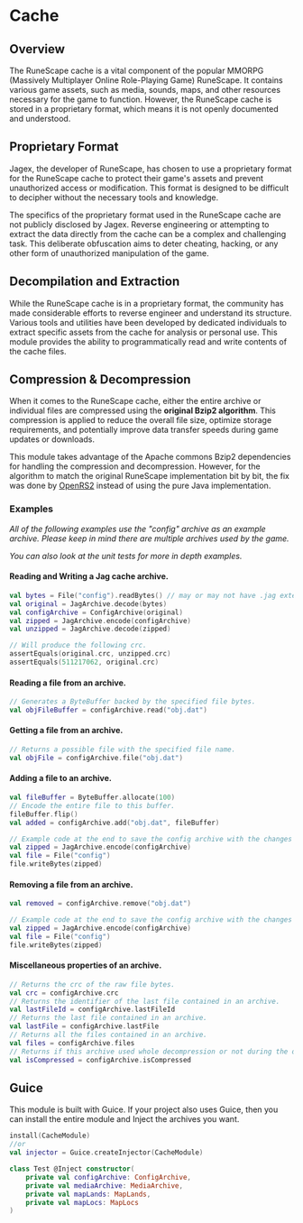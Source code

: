 # Cache

## Overview
The RuneScape cache is a vital component of the popular MMORPG 
(Massively Multiplayer Online Role-Playing Game) RuneScape. It contains various game assets, 
such as media, sounds, maps, and other resources necessary for the game to function. However, 
the RuneScape cache is stored in a proprietary format, which means it is not openly documented 
and understood.

## Proprietary Format
Jagex, the developer of RuneScape, has chosen to use a proprietary format
for the RuneScape cache to protect their game's assets and prevent unauthorized
access or modification. This format is designed to be difficult to decipher without
the necessary tools and knowledge.

The specifics of the proprietary format used in the RuneScape cache are not
publicly disclosed by Jagex. Reverse engineering or attempting to extract the
data directly from the cache can be a complex and challenging task. This deliberate
obfuscation aims to deter cheating, hacking, or any other form of unauthorized
manipulation of the game.

## Decompilation and Extraction
While the RuneScape cache is in a proprietary format, the community has made
considerable efforts to reverse engineer and understand its structure. Various
tools and utilities have been developed by dedicated individuals to extract
specific assets from the cache for analysis or personal use. This module provides
the ability to programmatically read and write contents of the cache files.

## Compression & Decompression
When it comes to the RuneScape cache, either the entire archive or individual files
are compressed using the **original Bzip2 algorithm**. This compression is applied to reduce the
overall file size, optimize storage requirements, and potentially improve data 
transfer speeds during game updates or downloads.

This module takes advantage of the Apache commons Bzip2 dependencies for handling
the compression and decompression. However, for the algorithm to match the original
RuneScape implementation bit by bit, the fix was done 
by [OpenRS2](https://github.com/openrs2/openrs2) instead of using the pure Java implementation.

### Examples
_All of the following examples use the "config" archive as an example archive.
Please keep in mind there are multiple archives used by the game._

_You can also look at the unit tests for more in depth examples._

#### Reading and Writing a Jag cache archive.
```kotlin
val bytes = File("config").readBytes() // may or may not have .jag extension.
val original = JagArchive.decode(bytes)
val configArchive = ConfigArchive(original)
val zipped = JagArchive.encode(configArchive)
val unzipped = JagArchive.decode(zipped)

// Will produce the following crc.
assertEquals(original.crc, unzipped.crc)
assertEquals(511217062, original.crc)
```

#### Reading a file from an archive.
```kotlin
// Generates a ByteBuffer backed by the specified file bytes.
val objFileBuffer = configArchive.read("obj.dat")
```

#### Getting a file from an archive.
```kotlin
// Returns a possible file with the specified file name.
val objFile = configArchive.file("obj.dat")
```

#### Adding a file to an archive.

```kotlin
val fileBuffer = ByteBuffer.allocate(100)
// Encode the entire file to this buffer.
fileBuffer.flip()
val added = configArchive.add("obj.dat", fileBuffer)

// Example code at the end to save the config archive with the changes to obj.dat file.
val zipped = JagArchive.encode(configArchive)
val file = File("config")
file.writeBytes(zipped)
```

#### Removing a file from an archive.

```kotlin
val removed = configArchive.remove("obj.dat")

// Example code at the end to save the config archive with the changes to remove the obj.dat file.
val zipped = JagArchive.encode(configArchive)
val file = File("config")
file.writeBytes(zipped)
```

#### Miscellaneous properties of an archive.

```kotlin
// Returns the crc of the raw file bytes.
val crc = configArchive.crc
// Returns the identifier of the last file contained in an archive.
val lastFileId = configArchive.lastFileId
// Returns the last file contained in an archive.
val lastFile = configArchive.lastFile
// Returns all the files contained in an archive.
val files = configArchive.files
// Returns if this archive used whole decompression or not during the decoding process.
val isCompressed = configArchive.isCompressed
```

## Guice
This module is built with Guice. If your project also uses Guice, then you can install
the entire module and Inject the archives you want.

```kotlin
install(CacheModule)
//or
val injector = Guice.createInjector(CacheModule)

class Test @Inject constructor(
    private val configArchive: ConfigArchive,
    private val mediaArchive: MediaArchive,
    private val mapLands: MapLands,
    private val mapLocs: MapLocs
)
```